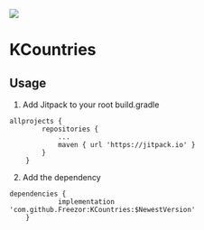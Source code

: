 [![](https://jitpack.io/v/Freezor/KCountries.svg)](https://jitpack.io/#Freezor/KCountries)

# KCountries

## Usage

1. Add Jitpack to your root build.gradle
```
allprojects {
		repositories {
			...
			maven { url 'https://jitpack.io' }
		}
	}
```
2. Add the dependency
```
dependencies {
	        implementation 'com.github.Freezor:KCountries:$NewestVersion'
	}
```

